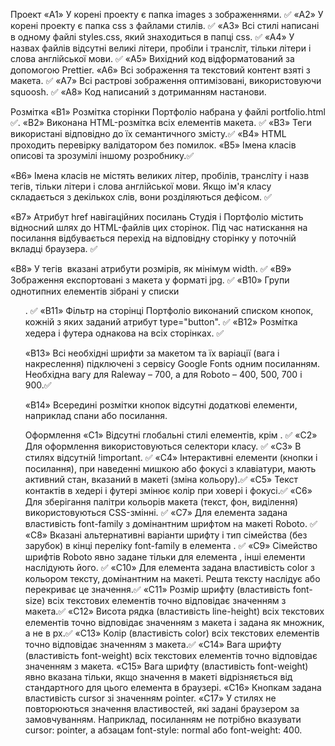 Проект
«A1» У корені проекту є папка images з зображеннями. ✅
«A2» У корені проекту є папка css з файлами стилів. ✅
«A3» Всі стилі написані в одному файлі styles.css, який знаходиться в папці css. ✅
«A4» У назвах файлів відсутні великі літери, пробіли і трансліт, тільки літери і слова англійської мови. ✅
«A5» Вихідний код відформатований за допомогою Prettier.
«A6» Всі зображення та текстовий контент взяті з макета. ✅
«A7» Всі растрові зображення оптимізовані, використовуючи squoosh. ✅
«A8» Код написаний з дотриманням настанови.

Розмітка
«B1» Розмітка сторінки Портфоліо набрана у файлі portfolio.html ✅.
«B2» Виконана HTML-розмітка всіх елементів макета. ✅
«B3» Теги використані відповідно до їх семантичного змісту.✅
«B4» HTML проходить перевірку валідатором без помилок.
«B5» Імена класів описові та зрозумілі іншому розробнику.✅

«B6» Імена класів не містять великих літер, пробілів, трансліту і назв тегів, тільки літери і слова англійської мови. Якщо ім'я класу складається з декількох слів, вони розділяються дефісом. ✅

«B7» Атрибут href навігаційних посилань Студія і Портфоліо містить відносний шлях до HTML-файлів цих сторінок. Під час натискання на посилання відбувається перехід на відповідну сторінку у поточній вкладці браузера. ✅

«B8» У тегів <img> вказані атрибути розмірів, як мінімум width. ✅
«B9» Зображення експортовані з макета у форматі jpg. ✅
«B10» Групи однотипних елементів зібрані у списки <ul>. ✅
«B11» Фільтр на сторінці Портфоліо виконаний списком кнопок, кожній з яких заданий атрибут type="button". ✅
«B12» Розмітка хедера і футера однакова на всіх сторінках. ✅

«B13» Всі необхідні шрифти за макетом та їх варіації (вага і накреслення) підключені з сервісу Google Fonts одним посиланням. Необхідна вагу для Raleway – 700, а для Roboto – 400, 500, 700 і 900.✅

«B14» Всередині розмітки кнопок відсутні додаткові елементи, наприклад спани або посилання.

Оформлення
«C1» Відсутні глобальні стилі елементів, крім <body>. ✅ 
«C2» Для оформлення використовуються селектори класу. ✅ 
«C3» В стилях відсутній !important. ✅ 
«C4» Інтерактивні елементи (кнопки і посилання), при наведенні мишкою або фокусі з клавіатури, мають активний стан, вказаний в макеті (зміна кольору).✅
«С5» Текст контактів в хедері і футері змінює колір при ховері і фокусі.✅ 
«C6» Для зберігання палітри кольорів макета (текст, фон, виділення) використовуються CSS-змінні. ✅ 
«С7» Для елемента <body> задана властивість font-family з домінантним шрифтом на макеті Roboto. ✅ 
«С8» Вказані альтернативні варіанти шрифту і тип сімейства (без зарубок) в кінці переліку font-family в елемента <body>. ✅ 
«С9» Сімейство шрифтів Roboto явно задане тільки для елемента <body>, інші елементи наслідують його. ✅ 
«С10» Для елемента <body> задана властивість color з кольором тексту, домінантним на макеті. Решта тексту наслідує або перекриває це значення.✅ 
«С11» Розмір шрифту (властивість font-size) всіх текстових елементів точно відповідає значенням з макета.✅ 
«С12» Висота рядка (властивість line-height) всіх текстових елементів точно відповідає значенням з макета і задана як множник, а не в px.✅
«С13» Колір (властивість color) всіх текстових елементів точно відповідає значенням з макета.✅
«С14» Вага шрифту (властивість font-weight) всіх текстових елементів точно відповідає значенням з макета.
«С15» Вага шрифту (властивість font-weight) явно вказана тільки, якщо значення в макеті відрізняється від стандартного для цього елемента в браузері.
«С16» Кнопкам задана властивість cursor зі значенням pointer.
«С17» У стилях не повторюються значення властивостей, які задані браузером за замовчуванням. Наприклад, посиланням не потрібно вказувати cursor: pointer, а абзацам font-style: normal або font-weight: 400.